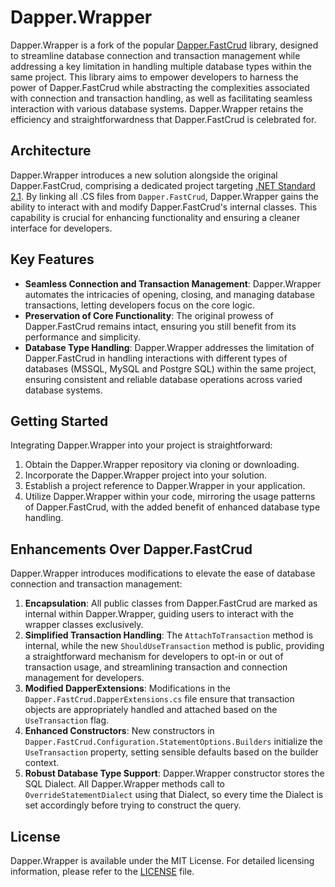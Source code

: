 # Dapper.Wrapper

Dapper.Wrapper is a fork of the popular [Dapper.FastCrud](https://github.com/MoonStorm/FastCrud) library, designed to streamline database connection and transaction management while addressing a key limitation in handling multiple database types within the same project. This library aims to empower developers to harness the power of Dapper.FastCrud while abstracting the complexities associated with connection and transaction handling, as well as facilitating seamless interaction with various database systems. Dapper.Wrapper retains the efficiency and straightforwardness that Dapper.FastCrud is celebrated for.

## Architecture

Dapper.Wrapper introduces a new solution alongside the original Dapper.FastCrud, comprising a dedicated project targeting [.NET Standard 2.1](https://learn.microsoft.com/en-us/dotnet/standard/net-standard?tabs=net-standard-2-1). By linking all .CS files from `Dapper.FastCrud`, Dapper.Wrapper gains the ability to interact with and modify Dapper.FastCrud's internal classes. This capability is crucial for enhancing functionality and ensuring a cleaner interface for developers.

## Key Features

- **Seamless Connection and Transaction Management**: Dapper.Wrapper automates the intricacies of opening, closing, and managing database transactions, letting developers focus on the core logic.
- **Preservation of Core Functionality**: The original prowess of Dapper.FastCrud remains intact, ensuring you still benefit from its performance and simplicity.
- **Database Type Handling**: Dapper.Wrapper addresses the limitation of Dapper.FastCrud in handling interactions with different types of databases (MSSQL, MySQL and Postgre SQL) within the same project, ensuring consistent and reliable database operations across varied database systems.

## Getting Started

Integrating Dapper.Wrapper into your project is straightforward:

1. Obtain the Dapper.Wrapper repository via cloning or downloading.
2. Incorporate the Dapper.Wrapper project into your solution.
3. Establish a project reference to Dapper.Wrapper in your application.
4. Utilize Dapper.Wrapper within your code, mirroring the usage patterns of Dapper.FastCrud, with the added benefit of enhanced database type handling.

## Enhancements Over Dapper.FastCrud

Dapper.Wrapper introduces modifications to elevate the ease of database connection and transaction management:

1. **Encapsulation**: All public classes from Dapper.FastCrud are marked as internal within Dapper.Wrapper, guiding users to interact with the wrapper classes exclusively.
2. **Simplified Transaction Handling**: The `AttachToTransaction` method is internal, while the new `ShouldUseTransaction` method is public, providing a straightforward mechanism for developers to opt-in or out of transaction usage, and streamlining transaction and connection management for developers.
4. **Modified DapperExtensions**: Modifications in the `Dapper.FastCrud.DapperExtensions.cs` file ensure that transaction objects are appropriately handled and attached based on the `UseTransaction` flag.
5. **Enhanced Constructors**: New constructors in `Dapper.FastCrud.Configuration.StatementOptions.Builders` initialize the `UseTransaction` property, setting sensible defaults based on the builder context.
6. **Robust Database Type Support**: Dapper.Wrapper constructor stores the SQL Dialect. All Dapper.Wrapper methods call to `OverrideStatementDialect` using that Dialect, so every time the Dialect is set accordingly before trying to construct the query.

## License

Dapper.Wrapper is available under the MIT License. For detailed licensing information, please refer to the [LICENSE](LICENSE) file.
